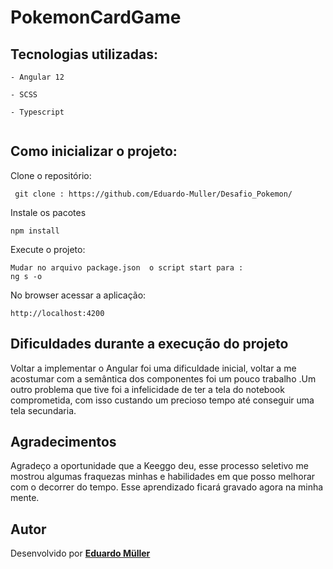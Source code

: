 # PokemonCardGame

## Tecnologias utilizadas:
```
- Angular 12

- SCSS

- Typescript


```
## Como inicializar o projeto:

Clone  o repositório: 
```
 git clone : https://github.com/Eduardo-Muller/Desafio_Pokemon/
```
Instale os pacotes
```
npm install
```

Execute o projeto:
```
Mudar no arquivo package.json  o script start para :
ng s -o
```
No browser acessar a aplicação:
```
http://localhost:4200
```

## Dificuldades durante a execução do projeto

Voltar a implementar o Angular foi uma dificuldade inicial, voltar a me acostumar com a semântica dos componentes foi um pouco trabalho .Um outro problema que tive foi a infelicidade de ter a tela do notebook comprometida, com isso custando um precioso tempo até conseguir uma tela secundaria.

## Agradecimentos

Agradeço a oportunidade que a Keeggo deu, esse processo seletivo me mostrou algumas fraquezas minhas e  habilidades em que posso melhorar com o decorrer do tempo. Esse aprendizado ficará gravado agora na minha mente.

## Autor

Desenvolvido por [**Eduardo Müller**](https://www.linkedin.com/in/eduardosm%C3%BCller/)
